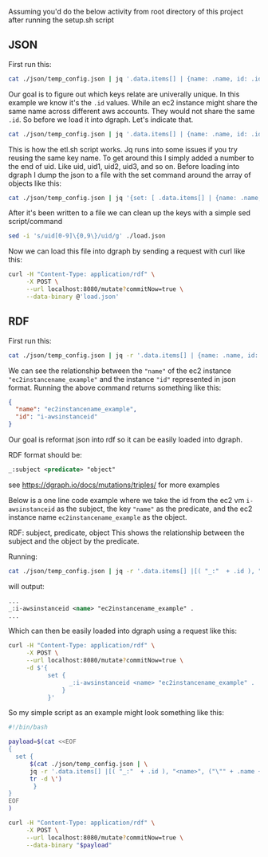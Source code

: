Assuming you'd do the below activity from root directory of this project after running the setup.sh script
## JSON
First run this:

```bash
cat ./json/temp_config.json | jq '.data.items[] | {name: .name, id: .id}'
```

Our goal is to figure out which keys relate are univerally unique. In this example we know it's the `.id` values. While an ec2 instance might share the same name across different aws accounts. They would not share the same `.id`. So before we load it into dgraph. Let's indicate that. 

```bash
cat ./json/temp_config.json | jq '.data.items[] | {name: .name, id: .id, uid: ("_:" + .id)}'
```

This is how the etl.sh script works. Jq runs into some issues if you try reusing the same key name. To get around this I simply added a number to the end of uid. Like uid, uid1, uid2, uid3, and so on. Before loading into dgraph I dump the json to a file with the set command around the array of objects like this: 

```bash
cat ./json/temp_config.json | jq '{set: [ .data.items[] | {name: .name, id: .id, uid: ("_:" + .id)}]}' > ./load.json
```

After it's been written to a file we can clean up the keys with a simple sed script/command

```bash
sed -i 's/uid[0-9]\{0,9\}/uid/g' ./load.json
```

Now we can load this file into dgraph by sending a request with curl like this: 

```bash
curl -H "Content-Type: application/rdf" \
     -X POST \
     --url localhost:8080/mutate?commitNow=true \
     --data-binary @'load.json'  
```

## RDF
First run this:

```bash
cat ./json/temp_config.json | jq -r '.data.items[] | {name: .name, id: .id}'
```

We can see the relationship between the `"name"` of the ec2 instance `"ec2instancename_example"` and the instance `"id"` represented in json format. Running the above command returns something like this: 

```json
{
  "name": "ec2instancename_example",
  "id": "i-awsinstanceid"
}
```


Our goal is reformat json into rdf so it can be easily loaded into dgraph. 

RDF format should be:

```rdf
_:subject <predicate> "object"
```

see https://dgraph.io/docs/mutations/triples/ for more examples

Below is a one line code example where we take the id from the ec2 vm `i-awsinstanceid` as the subject,  the key `"name"` as the predicate, and the ec2 instance name `ec2instancename_example` as the object.

RDF: subject, predicate, object
This shows the relationship between the subject and the object by the predicate. 

Running:

```bash
cat ./json/temp_config.json | jq -r '.data.items[] |[( "_:"  + .id ), "<name>", ("\"" + .name + "\" ." )]|@sh' | tr -d \'
```
will output:

```rdf
...
_:i-awsinstanceid <name> "ec2instancename_example" .
...
````

Which can then be easily loaded into dgraph using a request like this:

```bash
curl -H "Content-Type: application/rdf" \
     -X POST \
     --url localhost:8080/mutate?commitNow=true \
     -d $'{
           set {
                 _:i-awsinstanceid <name> "ec2instancename_example" .
               }
           }'
```

So my simple script as an example might look something like this:

```bash
#!/bin/bash

payload=$(cat <<EOF
{
  set {
      $(cat ./json/temp_config.json | \
      jq -r '.data.items[] |[( "_:"  + .id ), "<name>", ("\"" + .name + "\" ." )]|@sh' |\
      tr -d \')
       }
}
EOF
)

curl -H "Content-Type: application/rdf" \
     -X POST \
     --url localhost:8080/mutate?commitNow=true \
     --data-binary "$payload"
```






